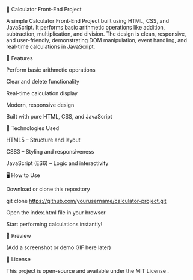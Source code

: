 🧮 Calculator Front-End Project

A simple Calculator Front-End Project built using HTML, CSS, and JavaScript.
It performs basic arithmetic operations like addition, subtraction, multiplication, and division.
The design is clean, responsive, and user-friendly, demonstrating DOM manipulation, event handling, and real-time calculations in JavaScript.

🚀 Features

Perform basic arithmetic operations

Clear and delete functionality

Real-time calculation display

Modern, responsive design

Built with pure HTML, CSS, and JavaScript

🧠 Technologies Used

HTML5 – Structure and layout

CSS3 – Styling and responsiveness

JavaScript (ES6) – Logic and interactivity

🖥️ How to Use

Download or clone this repository

git clone https://github.com/yourusername/calculator-project.git


Open the index.html file in your browser

Start performing calculations instantly!

📸 Preview

(Add a screenshot or demo GIF here later)

📄 License

This project is open-source and available under the MIT License
.
